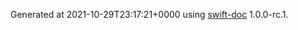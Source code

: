 Generated at 2021-10-29T23:17:21+0000 using [swift-doc](https://github.com/SwiftDocOrg/swift-doc) 1.0.0-rc.1.
